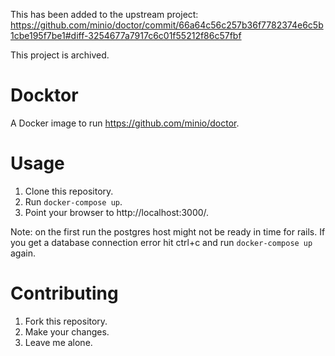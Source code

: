 This has been added to the upstream project: https://github.com/minio/doctor/commit/66a64c56c257b36f7782374e6c5b1cbe195f7be1#diff-3254677a7917c6c01f55212f86c57fbf

This project is archived.

# Docktor

A Docker image to run https://github.com/minio/doctor.

# Usage

1. Clone this repository.
2. Run `docker-compose up`.
3. Point your browser to http://localhost:3000/.

Note: on the first run the postgres host might not be ready in time for rails.  If you get a database connection error hit ctrl+c and run `docker-compose up` again.

# Contributing

1. Fork this repository.
2. Make your changes.
3. Leave me alone.
